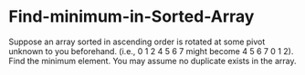 # Find-minimum-in-Sorted-Array
Suppose an array sorted in ascending order is rotated at some pivot unknown to you beforehand.  (i.e., 0 1 2 4 5 6 7 might become 4 5 6 7 0 1 2).  Find the minimum element.  You may assume no duplicate exists in the array.
